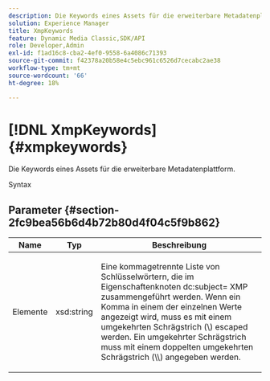 ```yaml
---
description: Die Keywords eines Assets für die erweiterbare Metadatenplattform.
solution: Experience Manager
title: XmpKeywords
feature: Dynamic Media Classic,SDK/API
role: Developer,Admin
exl-id: f1ad16c8-cba2-4ef0-9558-6a4086c71393
source-git-commit: f42378a20b58e4c5ebc961c6526d7cecabc2ae38
workflow-type: tm+mt
source-wordcount: '66'
ht-degree: 18%

---
```


# [!DNL XmpKeywords]{#xmpkeywords}

Die Keywords eines Assets für die erweiterbare Metadatenplattform.

Syntax

## Parameter {#section-2fc9bea56b6d4b72b80d4f04c5f9b862}

<table id="table_04100BB8ABD84EF68B0A7CE3AD946414"> 
 <thead> 
  <tr> 
   <th colname="col1" class="entry"> Name </th> 
   <th colname="col2" class="entry"> Typ </th> 
   <th colname="col3" class="entry"> Beschreibung </th> 
  </tr> 
 </thead>
 <tbody> 
  <tr> 
   <td colname="col1"> <span class="codeph"> <span class="varname"> Elemente</span> </span> </td> 
   <td colname="col2"> <span class="codeph"> xsd:string</span> </td> 
   <td colname="col3"> <p>Eine kommagetrennte Liste von Schlüsselwörtern, die im <span class="codeph"> Eigenschaftenknoten dc:subject=</span> XMP zusammengeführt werden. Wenn ein Komma in einem der einzelnen Werte angezeigt wird, muss es mit einem umgekehrten Schrägstrich (\) escaped werden. Ein umgekehrter Schrägstrich muss mit einem doppelten umgekehrten Schrägstrich (\\) angegeben werden. </p> </td> 
  </tr> 
 </tbody> 
</table>
